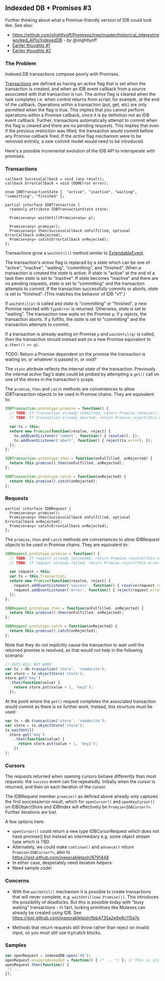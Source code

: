 ## Indexded DB + Promises #3 ##

Further thinking about what a Promise-friendly version of IDB could look like. See also:

* https://github.com/slightlyoff/Promises/tree/master/historical_interest/reworked_APIs/IndexedDB - by @slightlyoff
* [Earlier thoughts #1](https://gist.github.com/inexorabletash/8791448)
* [Earlier thoughts #2](https://gist.github.com/inexorabletash/9675881)

### The Problem ###

Indexed DB transactions compose poorly with Promises.

[Transactions](https://dvcs.w3.org/hg/IndexedDB/raw-file/tip/Overview.html#transaction-concept) are defined as having an *active* flag that is set when the transaction is created, and when an IDB event callback from a source associated with that transaction is run. The *active* flag is cleared when the task completes i.e. when control returns from script; for example, at the end of the callback. Operations within a transaction (put, get, etc) are only permitted when the flag is true. This implies that you cannot perform operations within a Promise callback, since it is by definition not an IDB event callback. Further, transactions automatically attempt to commit when the flag is cleared and there are no pending requests. This implies that even if the previous restriction was lifted, the transaction would commit before any Promise callback fired. If the *active* flag mechanism were to be removed entirely, a new commit model would need to be introduced.

Here's a possible incremental evolution of the IDB API to interoperate with promises.

### Transactions ###

```
callback SuccessCallback = void (any result);
callback ErrorCallback = void (DOMError error);

enum IDBTransactionState {  "active", "inactive", "waiting", "committing", "finished" };

partial interface IDBTransaction {
  readonly attribute IDBTransactionState state;
  
  Promise<any> waitUntil(Promise<any> p);

  Promise<any> promise();
  Promise<any> then(SuccessCallback onFulfilled, optional ErrorCallback onRejected);
  Promise<any> catch(ErrorCallback onRejected);
};
```

Transactions grow a `waitUntil()` method similar to [ExtendableEvent](https://slightlyoff.github.io/ServiceWorker/spec/service_worker/index.html#extendable-event).

The transaction's *active* flag is replaced by a *state* which can be one of: "active", "inactive", "waiting", "committing", and "finished". When a transaction is created the *state* is active. If *state* is "active" at the end of a task then *state* is set to "inactive". If *state* becomes "inactive" and there are no pending requests, *state* is set to "committing" and the transaction attempts to commit. If the transaction successfully commits or aborts, *state* is set to "finished". (This matches the behavior of IDB "v1".)

If `waitUntil(p)` is called and *state* is "committing" or "finished", a new Promise rejected with `TypeError` is returned. Otherwise, *state* is set to "waiting". The transaction now waits on the Promise `p`; if `p` rejects, the transaction aborts. If `p` fulfills, the *state* is set to "committing" and the transaction attempts to commit.

If a transaction is already waiting on Promise `p` and `waitUntil(q)` is called, then the transaction should instead wait on a new Promise equivalent to `p.then(() => q)`.

TODO: Return a Promise dependent on the promise the transaction is waiting on, or whatever is passed in, or void?

The `state` attribute reflects the internal *state* of the transaction. Previously the internal *active* flag's state could be probed by attempting a `get()` call on one of the stores in the transaction's scope.

The `promise`, `then` and `catch` methods are conveniences to allow IDBTransaction objects to be used in Promise chains. They are equivalent to:

```js
IDBTransaction.prototype.promise = function() {
  // TODO: If transaction already committed, return Promise.resolve();
  // TODO: If transaction already aborted, return Promise.reject(this.error);

  var tx = this;
  return new Promise(function(resolve, reject) {
    tx.addEventListener('commit', function() { resolve(); });
    tx.addEventListener('abort', function() { reject(tx.error); });
  });
};

IDBTransaction.prototype.then = function(onFulfilled, onRejected) {
  return this.promise().then(onFulfilled, onRejected);
};

IDBTransaction.prototype.catch = function(onRejected) {
  return this.promise().catch(onRejected);
};
```

### Requests ###

```
partial interface IDBRequest {
  Promise<any> promise();
  Promise<any> then(SuccessCallback onFulfilled, optional ErrorCallback onRejected);
  Promise<any> catch(ErrorCallback onRejected);
};
```

The `promise`, `then` and `catch` methods are conveniences to allow IDBRequest objects to be used in Promise chains. They are equivalent to:

```js
IDBRequest.prototype.promise = function() {
  // TODO: If request already succeeded, return Promise.resolve(this.result);
  // TODO: If request already failed, return Promise.reject(this.error);

  var request = this;
  var tx = this.transaction;
  return new Promise(function(resolve, reject) {
    request.addEventListener('success', function() { resolve(request.result); });
    request.addEventListener('error', function() { reject(request.error); });
  });
};

IDBRequest.prototype.then = function(onFulfilled, onRejected) {
  return this.promise().then(onFulfilled, onRejected);
};

IDBRequest.prototype.catch = function(onRejected) {
  return this.promise().catch(onRejected);
};
```

Note that they do not implicitly cause the transaction to wait until the returned promise is resolved, as that would not help in the following scenario:

```js
// THIS WILL NOT WORK
var tx = db.transaction('store', 'readwrite');
var store = tx.objectStore('store');
store.get('key')
  .then(function(value) {
    return store.put(value + 1, 'key2');
  });
```

At the point where the `get()` request completes the associated transaction would commit as there is no further work. Instead, this structure must be used:

```js
var tx = db.transaction('store', 'readwrite');
var store = tx.objectStore('store');
tx.waitUntil(
  store.get('key')
    .then(function(value) {
      return store.put(value + 1, 'key2');
    })
);
```

### Cursors ###

The requests returned when opening cursors behave differently than most requests: the `success` event can fire repeatedly. Initially when the cursor is returned, and then on each iteration of the cursor.

The IDBRequest member `promise()` as defined above already only captures the first success/error result, which for `openCursor()` and `openKeyCursor()` on IDBObjectStore and IDBIndex will effectively be `Promise<IDBCursor?>`. Further iterations are lost.

A few options here:

* `openCursor()` could return a new type IDBCursorRequest which does not have promise() but instead an intermediary e.g. some object stream type which is TBD
* Alternately, we could make `continue()` and `advance()` return `Promise<IDBCursor?>`, akin to https://gist.github.com/inexorabletash/8791448 
* In either case, desperately need iteration helpers.
* Need sample code!


### Concerns ###

* With the `waitUntil()` mechanism it is possible to create transactions that will never complete, e.g. `waitUntil(new Promise())`. This introduces the possibility of deadlocks. But this is possible today with "busy waiting" transactions - in fact, locking primitives like Mutexes can already be created using IDB. See https://gist.github.com/inexorabletash/fbb4735a2e6e8c115a7e

* Methods that return requests still throw rather than reject on invalid input, so you must still use try/catch blocks.


### Samples ###

```js
var openRequest = indexedDB.open('db');
openRequest.onupgradeneeded = function() { /* ... */ }; // This is still a little gross
openRequest.then(function() {
 // ...
});
```

